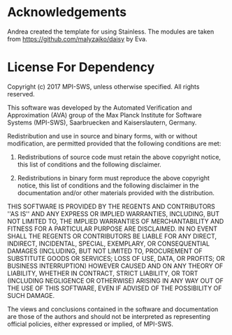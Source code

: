 # Acknowledgements

Andrea created the template for using Stainless.
The modules are taken from https://github.com/malyzajko/daisy by Eva.

# License For Dependency

Copyright (c) 2017 MPI-SWS, unless otherwise specified. All rights reserved.

This software was developed by the Automated Verification and Approximation (AVA)
group of the Max Planck Institute for Software Systems (MPI-SWS), Saarbruecken
and Kaiserslautern, Germany.

Redistribution and use in source and binary forms, with or without
modification, are permitted provided that the following conditions are met:

1.  Redistributions of source code must retain the above copyright notice,
    this list of conditions and the following disclaimer.

2.  Redistributions in binary form must reproduce the above copyright notice,
    this list of conditions and the following disclaimer in the documentation
    and/or other materials provided with the distribution.

THIS SOFTWARE IS PROVIDED BY THE REGENTS AND CONTRIBUTORS ''AS IS'' AND ANY
EXPRESS OR IMPLIED WARRANTIES, INCLUDING, BUT NOT LIMITED TO, THE IMPLIED
WARRANTIES OF MERCHANTABILITY AND FITNESS FOR A PARTICULAR PURPOSE ARE
DISCLAIMED. IN NO EVENT SHALL THE REGENTS OR CONTRIBUTORS BE LIABLE FOR ANY
DIRECT, INDIRECT, INCIDENTAL, SPECIAL, EXEMPLARY, OR CONSEQUENTIAL DAMAGES
(INCLUDING, BUT NOT LIMITED TO, PROCUREMENT OF SUBSTITUTE GOODS OR SERVICES;
LOSS OF USE, DATA, OR PROFITS; OR BUSINESS INTERRUPTION) HOWEVER CAUSED AND ON
ANY THEORY OF LIABILITY, WHETHER IN CONTRACT, STRICT LIABILITY, OR TORT
(INCLUDING NEGLIGENCE OR OTHERWISE) ARISING IN ANY WAY OUT OF THE USE OF THIS
SOFTWARE, EVEN IF ADVISED OF THE POSSIBILITY OF SUCH DAMAGE.

The views and conclusions contained in the software and documentation are those
of the authors and should not be interpreted as representing official policies,
either expressed or implied, of MPI-SWS.
